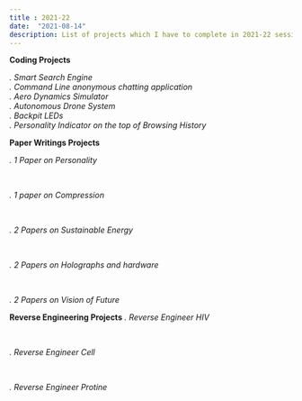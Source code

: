 ```yaml
---
title : 2021-22
date:  "2021-08-14"
description: List of projects which I have to complete in 2021-22 session
---
```



**Coding Projects**

*.  Smart Search Engine*
<br />
*.  Command Line anonymous chatting application*
<br />
*.  Aero Dynamics Simulator*
<br />
*.  Autonomous Drone System*
<br />
*.  Backpit LEDs*
<br />
*.  Personality Indicator on the top of Browsing History*

**Paper Writings Projects**

*.  1 Paper on Personality*

<br />

*.  1 paper on Compression*

<br /> 

*.  2 Papers on Sustainable Energy*

<br />

*.  2 Papers on Holographs and hardware*

<br />

*.  2 Papers on Vision of Future*


**Reverse Engineering Projects**
*.  Reverse Engineer HIV* 

<br />

*. Reverse Engineer Cell*

<br />

*. Reverse Engineer Protine*
   
